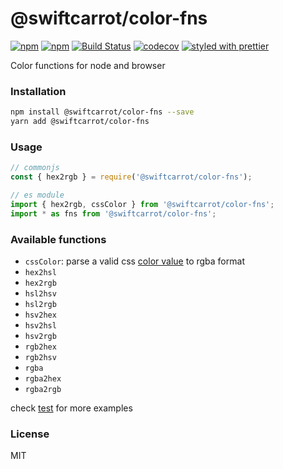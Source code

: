 # @swiftcarrot/color-fns

[![npm](https://img.shields.io/npm/v/@swiftcarrot/color-fns.svg)](https://www.npmjs.com/package/@swiftcarrot/color-fns)
[![npm](https://img.shields.io/npm/dm/@swiftcarrot/color-fns.svg)](https://www.npmjs.com/package/@swiftcarrot/color-fns)
[![Build Status](https://travis-ci.org/swiftcarrot/color-fns.svg?branch=master)](https://travis-ci.org/swiftcarrot/color-fns)
[![codecov](https://codecov.io/gh/swiftcarrot/color-fns/branch/master/graph/badge.svg)](https://codecov.io/gh/swiftcarrot/color-fns)
[![styled with prettier](https://img.shields.io/badge/styled_with-prettier-ff69b4.svg)](https://github.com/prettier/prettier)

Color functions for node and browser

### Installation

```sh
npm install @swiftcarrot/color-fns --save
yarn add @swiftcarrot/color-fns
```

### Usage

```javascript
// commonjs
const { hex2rgb } = require('@swiftcarrot/color-fns');

// es module
import { hex2rgb, cssColor } from '@swiftcarrot/color-fns';
import * as fns from '@swiftcarrot/color-fns';
```

### Available functions

- `cssColor`: parse a valid css [color value](https://developer.mozilla.org/en/docs/Web/CSS/color_value) to rgba format
- `hex2hsl`
- `hex2rgb`
- `hsl2hsv`
- `hsl2rgb`
- `hsv2hex`
- `hsv2hsl`
- `hsv2rgb`
- `rgb2hex`
- `rgb2hsv`
- `rgba`
- `rgba2hex`
- `rgba2rgb`

check [test](https://github.com/swiftcarrot/color-fns/blob/master/src/__tests__/index.js) for more examples

### License

MIT
